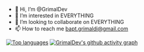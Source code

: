 - 👋 Hi, I’m @GrimalDev
- 👀 I’m interested in EVERYTHING
- 💞️ I’m looking to collaborate on EVERYTHING
- 📫 How to reach me bapt.grimaldi@gmail.com

[![Top languages](https://github-readme-stats.vercel.app/api?username=GrimalDev&show_icons=true&theme=transparent&hide_rank=true)](https://github.com/GrimalDev)
[![GrimalDev's github activity graph](https://github-readme-activity-graph.vercel.app/graph?username=GrimalDev&theme=tokyo-night)](https://github.com/ashutosh00710/github-readme-activity-graph)
